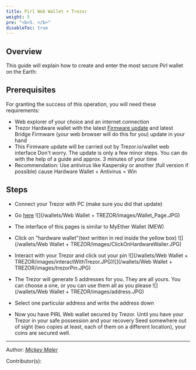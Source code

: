 ```yaml
---
title: Pirl Web Wallet + Trezor
weight: 5
pre: "<b>5. </b>"
disableToc: true
---
```


## Overview

This guide will explain how to create and enter the most secure Pirl wallet on the Earth:


## Prerequisites

For granting the success of this operation, you will need these requirements:

* Web explorer of your choice and an internet connection
* Trezor Hardware wallet with the latest [Firmware update](https://blog.trezor.io/trezor-one-firmware-update-1-6-3-73894c0506d) and latest Bridge Firmware (your web browser will do this for you) update in your hand
* This Firmware update will be carried out by Trezor.io/wallet web interface Don't worry. The update is only a few minor steps. You can do with the help of a guide and approx. 3 minutes of your time
* Recommendation: Use antivirus like Kaspersky or another (full version if possible) cause Hardware Wallet + Antivirus = Win


## Steps

* Connect your Trezor with PC (make sure you did that update)

* Go [here](https://wallet.pirl.io/)
![](/wallets/Web Wallet + TREZOR/images/Wallet_Page.JPG)
* The interface of this pages is similar to MyEther Wallet (MEW)

* Click on "hardware wallet"(text written in red inside the yellow box)
![](/wallets/Web Wallet + TREZOR/images/ClickOnHardwareWaller.JPG)
* Interact with your Trezor and click out your pin
![](/wallets/Web Wallet + TREZOR/images/interactWithTrezor.JPG)![](/wallets/Web Wallet + TREZOR/images/trezorPin.JPG)

* The Trezor will generate 5 addresses for you. They are all yours. You can choose a one, or you can use them all as you please
![](/wallets/Web Wallet + TREZOR/images/address.JPG)
* Select one particular address and write the address down

* Now you have PIRL Web wallet secured by Trezor. Until you have your Trezor in your safe possession and your recovery Seed somewhere out of sight (two copies at least, each of them on a different location), your coins are secured well.


--------

Author:
_[Mickey Maler](https://twitter.com/MickeyMaler)_

Contributor(s):
